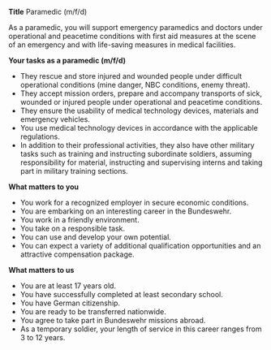 **Title**
Paramedic (m/f/d)

As a paramedic, you will support emergency paramedics and doctors under operational and peacetime conditions with first aid measures at the scene of an emergency and with life-saving measures in medical facilities.

**Your tasks as a paramedic (m/f/d)**

-	They rescue and store injured and wounded people under difficult operational conditions (mine danger, NBC conditions, enemy threat).
-	They accept mission orders, prepare and accompany transports of sick, wounded or injured people under operational and peacetime conditions.
-	They ensure the usability of medical technology devices, materials and emergency vehicles.
-	You use medical technology devices in accordance with the applicable regulations.
-	In addition to their professional activities, they also have other military tasks such as training and instructing subordinate soldiers, assuming responsibility for material, instructing and supervising interns and taking part in military training sections.

**What matters to you**

-	You work for a recognized employer in secure economic conditions.
-	You are embarking on an interesting career in the Bundeswehr.
-	You work in a friendly environment.
-	You take on a responsible task.
-	You can use and develop your own potential.
-	You can expect a variety of additional qualification opportunities and an attractive compensation package.

**What matters to us**

-	You are at least 17 years old.
-	You have successfully completed at least secondary school.
-	You have German citizenship.
-	You are ready to be transferred nationwide.
-	You agree to take part in Bundeswehr missions abroad.
-	As a temporary soldier, your length of service in this career ranges from 3 to 12 years.
